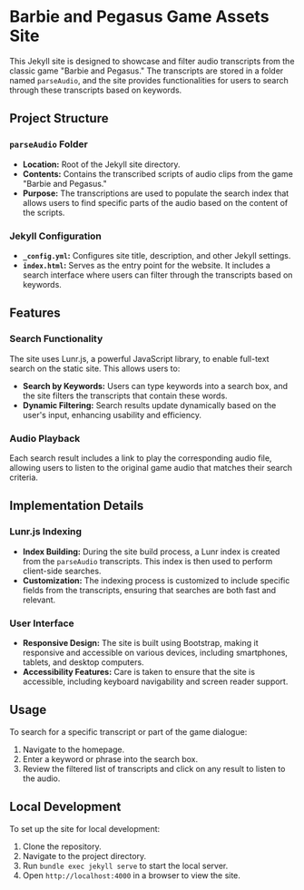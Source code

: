 # Barbie and Pegasus Game Assets Site

This Jekyll site is designed to showcase and filter audio transcripts from the classic game "Barbie and Pegasus." The transcripts are stored in a folder named `parseAudio`, and the site provides functionalities for users to search through these transcripts based on keywords.

## Project Structure

### `parseAudio` Folder

- **Location:** Root of the Jekyll site directory.
- **Contents:** Contains the transcribed scripts of audio clips from the game "Barbie and Pegasus."
- **Purpose:** The transcriptions are used to populate the search index that allows users to find specific parts of the audio based on the content of the scripts.

### Jekyll Configuration

- **`_config.yml`:** Configures site title, description, and other Jekyll settings.
- **`index.html`:** Serves as the entry point for the website. It includes a search interface where users can filter through the transcripts based on keywords.

## Features

### Search Functionality

The site uses Lunr.js, a powerful JavaScript library, to enable full-text search on the static site. This allows users to:
- **Search by Keywords:** Users can type keywords into a search box, and the site filters the transcripts that contain these words.
- **Dynamic Filtering:** Search results update dynamically based on the user's input, enhancing usability and efficiency.

### Audio Playback

Each search result includes a link to play the corresponding audio file, allowing users to listen to the original game audio that matches their search criteria.

## Implementation Details

### Lunr.js Indexing

- **Index Building:** During the site build process, a Lunr index is created from the `parseAudio` transcripts. This index is then used to perform client-side searches.
- **Customization:** The indexing process is customized to include specific fields from the transcripts, ensuring that searches are both fast and relevant.

### User Interface

- **Responsive Design:** The site is built using Bootstrap, making it responsive and accessible on various devices, including smartphones, tablets, and desktop computers.
- **Accessibility Features:** Care is taken to ensure that the site is accessible, including keyboard navigability and screen reader support.

## Usage

To search for a specific transcript or part of the game dialogue:
1. Navigate to the homepage.
2. Enter a keyword or phrase into the search box.
3. Review the filtered list of transcripts and click on any result to listen to the audio.

## Local Development

To set up the site for local development:
1. Clone the repository.
2. Navigate to the project directory.
3. Run `bundle exec jekyll serve` to start the local server.
4. Open `http://localhost:4000` in a browser to view the site.
